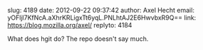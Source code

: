 slug:    4189
date:    2012-09-22 09:37:42
author:  Axel Hecht
email:   yOFljl7KfNcA.aXhrKRLigxTt6yqL.PNLhtAJ2E6HwvbxR9Q==
link:     https://blog.mozilla.org/axel/
replyto: 4184

What does hgit do? The repo doesn't say much.
